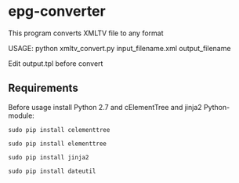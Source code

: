 epg-converter
=============

This program converts XMLTV file to any format

USAGE: python xmltv_convert.py input_filename.xml output_filename

Edit output.tpl before convert


Requirements
------------

Before usage install Python 2.7 and cElementTree and jinja2 Python-module:

`sudo pip install celementtree`

`sudo pip install elementtree`

`sudo pip install jinja2`

`sudo pip install dateutil`
